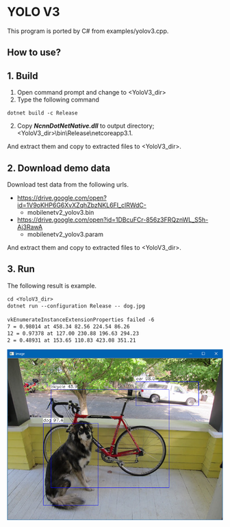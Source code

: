 ﻿# YOLO V3
  
This program is ported by C# from examples/yolov3.cpp. 
 
## How to use? 
 
## 1. Build 
 
1. Open command prompt and change to &lt;YoloV3_dir&gt; 
1. Type the following command 
```` 
dotnet build -c Release 
```` 
2. Copy ***NcnnDotNetNative.dll*** to output directory; &lt;YoloV3_dir&gt;\bin\Release\netcoreapp3.1. 
 
And extract them and copy to extracted files to &lt;YoloV3_dir&gt;. 

## 2. Download demo data

Download test data from the following urls.

- https://drive.google.com/open?id=1V9oKHP6G6XvXZqhZbzNKL6FI_clRWdC-
  - mobilenetv2_yolov3.bin
- https://drive.google.com/open?id=1DBcuFCr-856z3FRQznWL_S5h-Aj3RawA
  - mobilenetv2_yolov3.param

And extract them and copy to extracted files to &lt;YoloV3_dir&gt;.
 
## 3. Run 
 
The following result is example. 
 
```` 
cd <YoloV3_dir> 
dotnet run --configuration Release -- dog.jpg

vkEnumerateInstanceExtensionProperties failed -6
7 = 0.98014 at 458.34 82.56 224.54 86.26
12 = 0.97378 at 127.00 230.88 196.63 294.23
2 = 0.48931 at 153.65 110.83 423.08 351.21
````

![YOLOv3](images/image.png "YOLOv3")